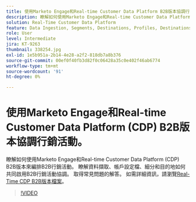 ```yaml
---
title: 使用Marketo Engage和Real-time Customer Data Platform B2B版本協調行銷活動
description: 瞭解如何使用Marketo Engage和Real-time Customer Data Platform (CDP) B2B版本編排行銷活動。
solution: Real-Time Customer Data Platform
feature: Data Ingestion, Segments, Destinations, Profiles, Destinations
role: User
level: Intermediate
jira: KT-9263
thumbnail: 338254.jpg
exl-id: 1e5b951a-2b14-4e28-a2f2-818db7a8b376
source-git-commit: 00ef0f40fb3d82f0c06428a35c0e402f46ab6774
workflow-type: tm+mt
source-wordcount: '91'
ht-degree: 0%

---
```


# 使用Marketo Engage和Real-time Customer Data Platform (CDP) B2B版本協調行銷活動。

瞭解如何使用Marketo Engage和Real-time Customer Data Platform (CDP) B2B版本來編排B2B行銷活動。 瞭解資料擷取、帳戶設定檔、細分和目的地如何共同啟用B2B行銷活動協調。 取得常見問題的解答。 如需詳細資訊，請瀏覽[Real-Time CDP B2B版本檔案](https://experienceleague.adobe.com/docs/experience-platform/rtcdp/b2b-overview.html)。

>[!VIDEO](https://video.tv.adobe.com/v/338254?learn=on)
